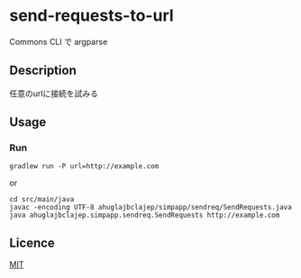 # send-requests-to-url
Commons CLI で argparse

## Description
任意のurlに接続を試みる

## Usage
### Run
```
gradlew run -P url=http://example.com
```
or
```
cd src/main/java
javac -encoding UTF-8 ahuglajbclajep/simpapp/sendreq/SendRequests.java
java ahuglajbclajep.simpapp.sendreq.SendRequests http://example.com
```
## Licence
[MIT](LICENSE)
